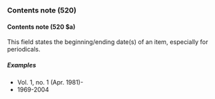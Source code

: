 ### Contents note (520)

#### Contents note (520 $a)
This field states the beginning/ending date(s) of an item, especially for periodicals.

##### Examples
- Vol. 1, no. 1 (Apr. 1981)-
- 1969-2004
